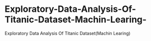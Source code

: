 # Exploratory-Data-Analysis-Of-Titanic-Dataset-Machin-Learing-
Exploratory Data Analysis Of Titanic Dataset(Machin Learing)
